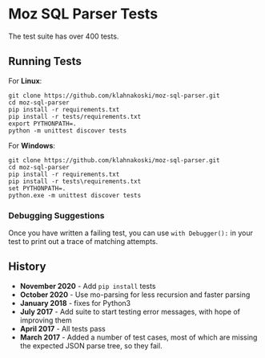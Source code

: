 # Moz SQL Parser Tests

The test suite has over 400 tests.

## Running Tests

For __Linux__:

	git clone https://github.com/klahnakoski/moz-sql-parser.git
	cd moz-sql-parser
	pip install -r requirements.txt
	pip install -r tests/requirements.txt
	export PYTHONPATH=.	
	python -m unittest discover tests

 For __Windows__:

	git clone https://github.com/klahnakoski/moz-sql-parser.git
	cd moz-sql-parser
	pip install -r requirements.txt
	pip install -r tests\requirements.txt
	set PYTHONPATH=.	
	python.exe -m unittest discover tests

### Debugging Suggestions

Once you have written a failing test, you can use `with Debugger():` in your test to print out a trace of matching attempts. 
 
## History

* **November 2020** - Add `pip install` tests
* **October 2020** - Use mo-parsing for less recursion and faster parsing 
* **January 2018** - fixes for Python3
* **July 2017** - Add suite to start testing error messages, with hope of improving them
* **April 2017** - All tests pass
* **March 2017** - Added a number of test cases, most of which are missing the expected JSON parse tree, so they fail.


